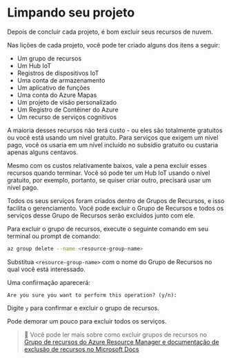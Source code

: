 # Limpando seu projeto

Depois de concluir cada projeto, é bom excluir seus recursos de nuvem.

Nas lições de cada projeto, você pode ter criado alguns dos itens a seguir:

* Um grupo de recursos
* Um Hub IoT
* Registros de dispositivos IoT
* Uma conta de armazenamento
* Um aplicativo de funções
* Uma conta do Azure Mapas
* Um projeto de visão personalizado
* Um Registro de Contêiner do Azure
* Um recurso de serviços cognitivos

A maioria desses recursos não terá custo - ou eles são totalmente gratuitos ou você está usando um nível gratuito. Para serviços que exigem um nível pago, você os usaria em um nível incluído no subsídio gratuito ou custaria apenas alguns centavos.

Mesmo com os custos relativamente baixos, vale a pena excluir esses recursos quando terminar. Você só pode ter um Hub IoT usando o nível gratuito, por exemplo, portanto, se quiser criar outro, precisará usar um nível pago.

Todos os seus serviços foram criados dentro de Grupos de Recursos, e isso facilita o gerenciamento. Você pode excluir o Grupo de Recursos e todos os serviços desse Grupo de Recursos serão excluídos junto com ele.

Para excluir o grupo de recursos, execute o seguinte comando em seu terminal ou prompt de comando:

```sh
az group delete --name <resource-group-name>
```

Substitua `<resource-group-name>` com o nome do Grupo de Recursos no qual você está interessado.

Uma confirmação aparecerá:

```output
Are you sure you want to perform this operation? (y/n): 
```

Digite `y` para confirmar e excluir o grupo de recursos.

Pode demorar um pouco para excluir todos os serviços.

> 💁 Você pode ler mais sobre como excluir grupos de recursos no [Grupo de recursos do Azure Resource Manager e documentação de exclusão de recursos no Microsoft Docs](https://docs.microsoft.com/azure/azure-resource-manager/management/delete-resource-group?WT.mc_id=academic-17441-jabenn&tabs=azure-cli)